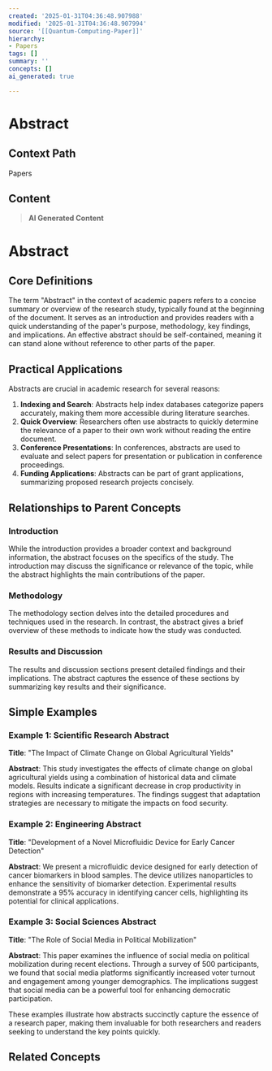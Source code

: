 ```yaml
---
created: '2025-01-31T04:36:48.907988'
modified: '2025-01-31T04:36:48.907994'
source: '[[Quantum-Computing-Paper]]'
hierarchy:
- Papers
tags: []
summary: ''
concepts: []
ai_generated: true

---
```


# Abstract

## Context Path
Papers

## Content
> **AI Generated Content**
 # Abstract

## Core Definitions

The term "Abstract" in the context of academic papers refers to a concise summary or overview of the research study, typically found at the beginning of the document. It serves as an introduction and provides readers with a quick understanding of the paper's purpose, methodology, key findings, and implications. An effective abstract should be self-contained, meaning it can stand alone without reference to other parts of the paper.

## Practical Applications

Abstracts are crucial in academic research for several reasons:
1. **Indexing and Search**: Abstracts help index databases categorize papers accurately, making them more accessible during literature searches.
2. **Quick Overview**: Researchers often use abstracts to quickly determine the relevance of a paper to their own work without reading the entire document.
3. **Conference Presentations**: In conferences, abstracts are used to evaluate and select papers for presentation or publication in conference proceedings.
4. **Funding Applications**: Abstracts can be part of grant applications, summarizing proposed research projects concisely.

## Relationships to Parent Concepts

### Introduction
While the introduction provides a broader context and background information, the abstract focuses on the specifics of the study. The introduction may discuss the significance or relevance of the topic, while the abstract highlights the main contributions of the paper.

### Methodology
The methodology section delves into the detailed procedures and techniques used in the research. In contrast, the abstract gives a brief overview of these methods to indicate how the study was conducted.

### Results and Discussion
The results and discussion sections present detailed findings and their implications. The abstract captures the essence of these sections by summarizing key results and their significance.

## Simple Examples

### Example 1: Scientific Research Abstract
**Title**: "The Impact of Climate Change on Global Agricultural Yields"

**Abstract**: This study investigates the effects of climate change on global agricultural yields using a combination of historical data and climate models. Results indicate a significant decrease in crop productivity in regions with increasing temperatures. The findings suggest that adaptation strategies are necessary to mitigate the impacts on food security.

### Example 2: Engineering Abstract
**Title**: "Development of a Novel Microfluidic Device for Early Cancer Detection"

**Abstract**: We present a microfluidic device designed for early detection of cancer biomarkers in blood samples. The device utilizes nanoparticles to enhance the sensitivity of biomarker detection. Experimental results demonstrate a 95% accuracy in identifying cancer cells, highlighting its potential for clinical applications.

### Example 3: Social Sciences Abstract
**Title**: "The Role of Social Media in Political Mobilization"

**Abstract**: This paper examines the influence of social media on political mobilization during recent elections. Through a survey of 500 participants, we found that social media platforms significantly increased voter turnout and engagement among younger demographics. The implications suggest that social media can be a powerful tool for enhancing democratic participation.

These examples illustrate how abstracts succinctly capture the essence of a research paper, making them invaluable for both researchers and readers seeking to understand the key points quickly.

## Related Concepts
